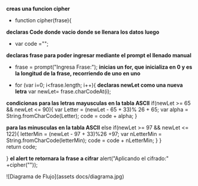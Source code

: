 **creas una funcion cipher**

+ function cipher(frase){

**declaras Code donde vacio donde se llenara los datos luego**
 + var code ="";

**declaras frase para poder ingresar mediante el prompt el llenado manual**

   + frase = prompt("Ingresa Frase:");
**inicias un for, que inicializa en 0 y es la longitud de la frase, recorriendo de uno en uno**

 +  for (var i=0; i<frase.length; i++){
**declaras newLet como una nueva letra**
    var  newLet= frase.charCodeAt(i);

**condicionas para las letras mayusculas en la tabla ASCII**
    if(newLet >= 65 && newLet <= 90){
      var Letter = (newLet - 65 + 33)% 26 + 65;
      var alpha = String.fromCharCode(Letter);
      code = code + alpha;
  }

**para las minusculas en la tabla ASCII**
  else if(newLet >= 97 && newLet <= 122){
    letterMin = (newLet - 97 + 33)%26 +97;
    var nLetterMin = String.fromCharCode(letterMin);
    code = code + nLetterMin;
   }
}  
return code;

 }
 **el alert te retornara la frase a cifrar**
alert("Aplicando el cifrado:" +cipher(""));

![Diagrama de Flujo](assets docs/diagrama.jpg)

